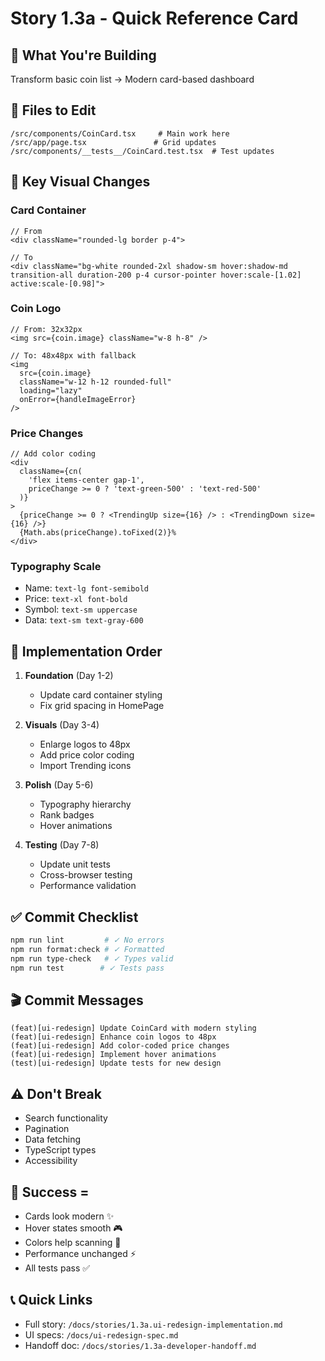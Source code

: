 # Story 1.3a - Quick Reference Card

## 🎯 What You're Building

Transform basic coin list → Modern card-based dashboard

## 📁 Files to Edit

```
/src/components/CoinCard.tsx     # Main work here
/src/app/page.tsx               # Grid updates
/src/components/__tests__/CoinCard.test.tsx  # Test updates
```

## 🎨 Key Visual Changes

### Card Container

```tsx
// From
<div className="rounded-lg border p-4">

// To
<div className="bg-white rounded-2xl shadow-sm hover:shadow-md transition-all duration-200 p-4 cursor-pointer hover:scale-[1.02] active:scale-[0.98]">
```

### Coin Logo

```tsx
// From: 32x32px
<img src={coin.image} className="w-8 h-8" />

// To: 48x48px with fallback
<img
  src={coin.image}
  className="w-12 h-12 rounded-full"
  loading="lazy"
  onError={handleImageError}
/>
```

### Price Changes

```tsx
// Add color coding
<div
  className={cn(
    'flex items-center gap-1',
    priceChange >= 0 ? 'text-green-500' : 'text-red-500'
  )}
>
  {priceChange >= 0 ? <TrendingUp size={16} /> : <TrendingDown size={16} />}
  {Math.abs(priceChange).toFixed(2)}%
</div>
```

### Typography Scale

- Name: `text-lg font-semibold`
- Price: `text-xl font-bold`
- Symbol: `text-sm uppercase`
- Data: `text-sm text-gray-600`

## 🚀 Implementation Order

1. **Foundation** (Day 1-2)
   - Update card container styling
   - Fix grid spacing in HomePage

2. **Visuals** (Day 3-4)
   - Enlarge logos to 48px
   - Add price color coding
   - Import Trending icons

3. **Polish** (Day 5-6)
   - Typography hierarchy
   - Rank badges
   - Hover animations

4. **Testing** (Day 7-8)
   - Update unit tests
   - Cross-browser testing
   - Performance validation

## ✅ Commit Checklist

```bash
npm run lint         # ✓ No errors
npm run format:check # ✓ Formatted
npm run type-check   # ✓ Types valid
npm run test        # ✓ Tests pass
```

## 🎬 Commit Messages

```
(feat)[ui-redesign] Update CoinCard with modern styling
(feat)[ui-redesign] Enhance coin logos to 48px
(feat)[ui-redesign] Add color-coded price changes
(feat)[ui-redesign] Implement hover animations
(test)[ui-redesign] Update tests for new design
```

## ⚠️ Don't Break

- Search functionality
- Pagination
- Data fetching
- TypeScript types
- Accessibility

## 🎯 Success =

- Cards look modern ✨
- Hover states smooth 🎮
- Colors help scanning 🎨
- Performance unchanged ⚡
- All tests pass ✅

## 📞 Quick Links

- Full story: `/docs/stories/1.3a.ui-redesign-implementation.md`
- UI specs: `/docs/ui-redesign-spec.md`
- Handoff doc: `/docs/stories/1.3a-developer-handoff.md`
